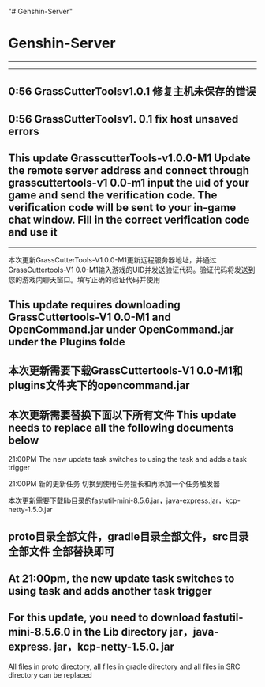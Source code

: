 "# Genshin-Server" 
# Genshin-Server
-----------------------------------------------------------------------------------------------
-----------------------------------------------------------------------------------------------
0:56 GrassCutterToolsv1.0.1 修复主机未保存的错误
-----------------------------------------------------------------------------------------------
0:56 GrassCutterToolsv1. 0.1 fix host unsaved errors
-----------------------------------------------------------------------------------------------
This update GrasscutterTools-v1.0.0-M1 Update the remote server address and connect through grasscuttertools-v1 0.0-m1 input the uid of your game and send the verification code. The verification code will be sent to your in-game chat window. Fill in the correct verification code and use it
-----------------------------------------------------------------------------------------------
-----------------------------------------------------------------------------------------------
本次更新GrassCutterTools-V1.0.0-M1更新远程服务器地址，并通过GrassCuttertools-V1 0.0-M1输入游戏的UID并发送验证代码。验证代码将发送到您的游戏内聊天窗口。填写正确的验证代码并使用

This update requires downloading GrassCuttertools-V1 0.0-M1 and OpenCommand.jar under OpenCommand.jar under the Plugins folde
-----------------------------------------------------------------------------------------------
本次更新需要下载GrassCuttertools-V1 0.0-M1和plugins文件夹下的opencommand.jar
------------------------------------------------------------------------------------------------
本次更新需要替换下面以下所有文件
This update needs to replace all the following documents below
------------------------------------------------------------------------------------------------
21:00PM The new update task switches to using the task and adds a task trigger

21:00PM 新的更新任务 切换到使用任务擅长和再添加一个任务触发器

本次更新需要下载lib目录的fastutil-mini-8.5.6.jar，java-express.jar，kcp-netty-1.5.0.jar

proto目录全部文件，gradle目录全部文件，src目录全部文件 全部替换即可
------------------------------------------------------------------------------------------------
At 21:00pm, the new update task switches to using task and adds another task trigger
------------------------------------------------------------------------------------------------
For this update, you need to download fastutil-mini-8.5.6.0 in the Lib directory jar，java-express. jar，kcp-netty-1.5.0. jar
------------------------------------------------------------------------------------------------
All files in proto directory, all files in gradle directory and all files in SRC directory can be replaced
